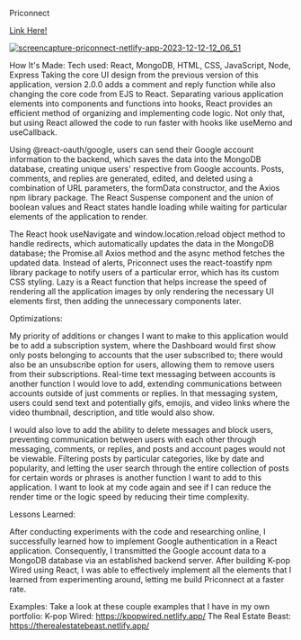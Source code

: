 Priconnect

<a href = "https://priconnect.netlify.app/">Link Here!</a>

<a href = "https://priconnect.netlify.app/">

![screencapture-priconnect-netlify-app-2023-12-12-12_06_51](https://github.com/choir27/Priconnect/assets/66279068/a03285a7-1bc4-41dd-a710-973b33be2818)

</a>

How It's Made: Tech used: React, MongoDB, HTML, CSS, JavaScript, Node, Express
Taking the core UI design from the previous version of this application, version 2.0.0 adds a comment and reply function while also changing the core code from EJS to React. Separating various application elements into components and functions into hooks, React provides an efficient method of organizing and implementing code logic. Not only that, but using React allowed the code to run faster with hooks like useMemo and useCallback.

Using @react-oauth/google, users can send their Google account information to the backend, which saves the data into the MongoDB database, creating unique users' respective from Google accounts. Posts, comments, and replies are generated, edited, and deleted using a combination of URL parameters, the formData constructor, and the Axios npm library package. The React Suspense component and the union of boolean values and React states handle loading while waiting for particular elements of the application to render.

The React hook useNavigate and window.location.reload object method to handle redirects, which automatically updates the data in the MongoDB database; the Promise.all Axios method and the async method fetches the updated data. Instead of alerts, Priconnect uses the react-toastify npm library package to notify users of a particular error, which has its custom CSS styling. Lazy is a React function that helps increase the speed of rendering all the application images by only rendering the necessary UI elements first, then adding the unnecessary components later.

Optimizations:

My priority of additions or changes I want to make to this application would be to add a subscription system, where the Dashboard would first show only posts belonging to accounts that the user subscribed to; there would also be an unsubscribe option for users, allowing them to remove users from their subscriptions. Real-time text messaging between accounts is another function I would love to add, extending communications between accounts outside of just comments or replies. In that messaging system, users could send text and potentially gifs, emojis, and video links where the video thumbnail, description, and title would also show.

I would also love to add the ability to delete messages and block users, preventing communication between users with each other through messaging, comments, or replies, and posts and account pages would not be viewable. Filtering posts by particular categories, like by date and popularity, and letting the user search through the entire collection of posts for certain words or phrases is another function I want to add to this application. I want to look at my code again and see if I can reduce the render time or the logic speed by reducing their time complexity.

Lessons Learned:

After conducting experiments with the code and researching online, I successfully learned how to implement Google authentication in a React application. Consequently, I transmitted the Google account data to a MongoDB database via an established backend server. After building K-pop Wired using React, I was able to effectively implement all the elements that I learned from experimenting around, letting me build Priconnect at a faster rate.

Examples: Take a look at these couple examples that I have in my own portfolio: K-pop Wired: https://kpopwired.netlify.app/ The Real Estate Beast: https://therealestatebeast.netlify.app/

